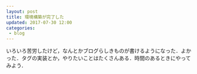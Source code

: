 ```yaml
---
layout: post
title: 環境構築が完了した 
updated: 2017-07-30 12:00 
categories:
 - blog
---
```


いろいろ苦労したけど，なんとかブログらしきものが書けるようになった．よかった．タグの実装とか，やりたいことはたくさんある．時間のあるときにやってみよう．

